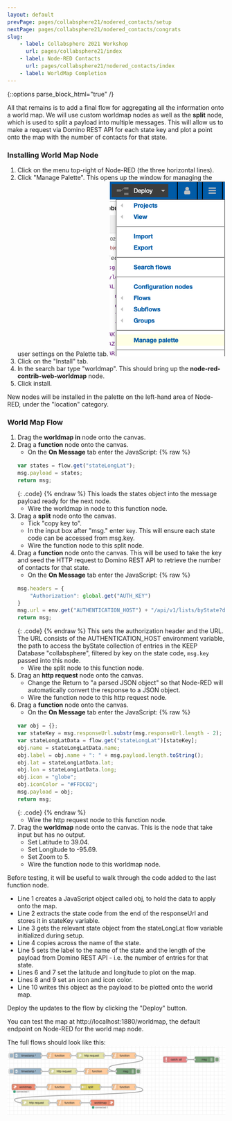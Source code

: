 ```yaml
---
layout: default
prevPage: pages/collabsphere21/nodered_contacts/setup
nextPage: pages/collabsphere21/nodered_contacts/congrats
slug:
    - label: Collabsphere 2021 Workshop
      url: pages/collabsphere21/index
    - label: Node-RED Contacts
      url: pages/collabsphere21/nodered_contacts/index
    - label: WorldMap Completion
---
```


{::options parse_block_html="true" /}

All that remains is to add a final flow for aggregating all the information onto a world map. We will use custom worldmap nodes as well as the **split** node, which is used to split a payload into multiple messages. This will allow us to make a request via Domino REST API for each state key and plot a point onto the map with the number of contacts for that state.

### Installing World Map Node

1. Click on the menu top-right of Node-RED (the three horizontal lines).
2. Click "Manage Palette". This opens up the window for managing the user settings on the Palette tab.
![Manage Palette](../images/nodered_contacts/palette.png)
3. Click on the "Install" tab.
4. In the search bar type "worldmap". This should bring up the **node-red-contrib-web-worldmap** node.
5. Click install.

New nodes will be installed in the palette on the left-hand area of Node-RED, under the "location" category.

### World Map Flow
1. Drag the **worldmap in** node onto the canvas.
2. Drag a **function** node onto the canvas.
   - On the **On Message** tab enter the JavaScript:
    {% raw %}
    ~~~js
    var states = flow.get("stateLongLat");
    msg.payload = states;
    return msg;
    ~~~
    {: .code}
    {% endraw %}
    This loads the states object into the message payload ready for the next node.
   -  Wire the worldmap in node to this function node.
3. Drag a **split** node onto the canvas.
   - Tick "copy key to".
   - In the input box after "msg." enter `key`. This will ensure each state code can be accessed from msg.key.
   - Wire the function node to this split node.
4. Drag a **function** node onto the canvas. This will be used to take the key and seed the HTTP request to Domino REST API to retrieve the number of contacts for that state.
   - On the **On Message** tab enter the JavaScript:
    {% raw %}
    ~~~js
    msg.headers = {
        "Authorization": global.get("AUTH_KEY")
    }
    msg.url = env.get("AUTHENTICATION_HOST") + "/api/v1/lists/byState?db=contacts&key=" + msg.key;
    return msg;
    ~~~
    {: .code}
    {% endraw %}
    This sets the authorization header and the URL. The URL consists of the AUTHENTICATION_HOST environment variable, the path to access the byState collection of entries in the KEEP Database "collabsphere", filtered by key on the state code, `msg.key` passed into this node.
   -  Wire the split node to this function node.
5. Drag an **http request** node onto the canvas.
   - Change the Return to "a parsed JSON object" so that Node-RED will automatically convert the response to a JSON object.
   - Wire the function node to this http request node.
6. Drag a **function** node onto the canvas.
   - On the **On Message** tab enter the JavaScript:
    {% raw %}
    ~~~js
    var obj = {};
    var stateKey = msg.responseUrl.substr(msg.responseUrl.length - 2);
    var stateLongLatData = flow.get("stateLongLat")[stateKey];
    obj.name = stateLongLatData.name;
    obj.label = obj.name + ": " + msg.payload.length.toString();
    obj.lat = stateLongLatData.lat;
    obj.lon = stateLongLatData.long;
    obj.icon = "globe";
    obj.iconColor = "#FFDC02";
    msg.payload = obj;
    return msg;
    ~~~
    {: .code}
    {% endraw %}
   - Wire the http request node to this function node.
7. Drag the **worldmap** node onto the canvas. This is the node that take input but has no output.
   - Set Latitude to 39.04.
   - Set Longitude to -95.69.
   - Set Zoom to 5.
   - Wire the function node to this worldmap node.

Before testing, it will be useful to walk through the code added to the last function node.
- Line 1 creates a JavaScript object called obj, to hold the data to apply onto the map.
- Line 2 extracts the state code from the end of the responseUrl and stores it in stateKey variable.
- Line 3 gets the relevant state object from the stateLongLat flow variable initialized during setup.
- Line 4 copies across the name of the state.
- Line 5 sets the label to the name of the state and the length of the payload from Domino REST API - i.e. the number of entries for that state.
- Lines 6 and 7 set the latitude and longitude to plot on the map.
- Lines 8 and 9 set an icon and icon color.
- Line 10 writes this object as the payload to be plotted onto the world map.

Deploy the updates to the flow by clicking the "Deploy" button.

You can test the map at http://localhost:1880/worldmap, the default endpoint on Node-RED for the world map node.

The full flows should look like this:
![Full Flow](../images/nodered_contacts/full_flow.png)